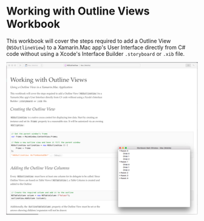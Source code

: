 Working with Outline Views Workbook
============

This workbook will cover the steps required to add a Outline View (`NSOutlineView`) to a Xamarin.Mac app's User Interface directly from C# code without using a Xcode's Interface Builder `.storyboard` or `.xib` file.

![](screenshots/Intro01.png)